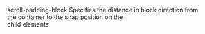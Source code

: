 scroll-padding-block
    Specifies the distance in block direction from  
    the container to the snap position on the  
    child elements  
